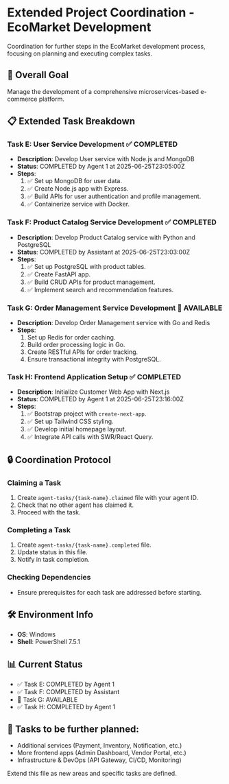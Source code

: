 # Extended Project Coordination - EcoMarket Development

Coordination for further steps in the EcoMarket development process, focusing on planning and executing complex tasks.

## 🎯 Overall Goal
Manage the development of a comprehensive microservices-based e-commerce platform.

## 📋 Extended Task Breakdown

### Task E: User Service Development ✅ COMPLETED
- **Description**: Develop User service with Node.js and MongoDB
- **Status**: COMPLETED by Agent 1 at 2025-06-25T23:05:00Z
- **Steps**:
  1. ✅ Set up MongoDB for user data.
  2. ✅ Create Node.js app with Express.
  3. ✅ Build APIs for user authentication and profile management.
  4. ✅ Containerize service with Docker.

### Task F: Product Catalog Service Development ✅ COMPLETED
- **Description**: Develop Product Catalog service with Python and PostgreSQL
- **Status**: COMPLETED by Assistant at 2025-06-25T23:03:00Z
- **Steps**:
  1. ✅ Set up PostgreSQL with product tables.
  2. ✅ Create FastAPI app.
  3. ✅ Build CRUD APIs for product management.
  4. ✅ Implement search and recommendation features.

### Task G: Order Management Service Development 🔄 AVAILABLE
- **Description**: Develop Order Management service with Go and Redis
- **Steps**:
  1. Set up Redis for order caching.
  2. Build order processing logic in Go.
  3. Create RESTful APIs for order tracking.
  4. Ensure transactional integrity with PostgreSQL.

### Task H: Frontend Application Setup ✅ COMPLETED
- **Description**: Initialize Customer Web App with Next.js
- **Status**: COMPLETED by Agent 1 at 2025-06-25T23:16:00Z
- **Steps**:
  1. ✅ Bootstrap project with `create-next-app`.
  2. ✅ Set up Tailwind CSS styling.
  3. ✅ Develop initial homepage layout.
  4. ✅ Integrate API calls with SWR/React Query.

## 🔒 Coordination Protocol

### Claiming a Task
1. Create `agent-tasks/{task-name}.claimed` file with your agent ID.
2. Check that no other agent has claimed it.
3. Proceed with the task.

### Completing a Task
1. Create `agent-tasks/{task-name}.completed` file.
2. Update status in this file.
3. Notify in task completion.

### Checking Dependencies
- Ensure prerequisites for each task are addressed before starting.

## 🛠️ Environment Info
- **OS**: Windows
- **Shell**: PowerShell 7.5.1

## 📊 Current Status
- ✅ Task E: COMPLETED by Agent 1
- ✅ Task F: COMPLETED by Assistant  
- 🔄 Task G: AVAILABLE
- ✅ Task H: COMPLETED by Agent 1

## 📝 Tasks to be further planned:
- Additional services (Payment, Inventory, Notification, etc.)
- More frontend apps (Admin Dashboard, Vendor Portal, etc.)
- Infrastructure & DevOps (API Gateway, CI/CD, Monitoring)

Extend this file as new areas and specific tasks are defined.
